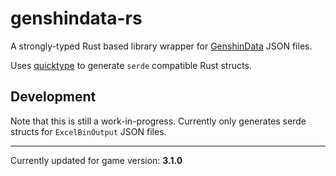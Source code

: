 # genshindata-rs

A strongly-typed Rust based library wrapper for
[GenshinData](https://github.com/Dimbreath/GenshinData) JSON files.

Uses [quicktype](https://github.com/quicktype/quicktype) to generate `serde` compatible
Rust structs.

## Development

Note that this is still a work-in-progress. Currently only generates serde structs for
`ExcelBinOutput` JSON files.

---

Currently updated for game version: **3.1.0**
